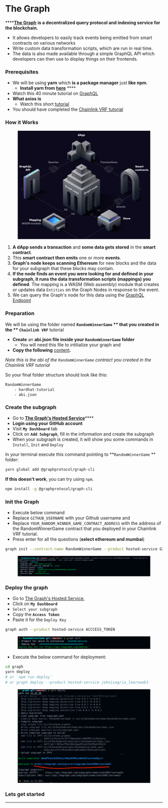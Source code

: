 # The Graph

****[**The Graph**](https://thegraph.com/) **is a decentralized query protocol and indexing service for the blockchain.**&#x20;

* It allows developers to easily track events being emitted from smart contracts on various networks
* Write custom data transformation scripts, which are run in real time.&#x20;
* The data is also made available through a simple GraphQL API which developers can then use to display things on their frontends.

### Prerequisites

* We will be using **yarn** which **is a package manager** just **like npm**.
  * **Install yarn from** [**here**](https://classic.yarnpkg.com/lang/en/docs/install/#mac-stable) ****&#x20;
* Watch this 40 minute tutorial on [GraphQL](https://www.youtube.com/watch?v=ZQL7tL2S0oQ)
* **What axios is**
  * Watch this short [tutorial](https://www.youtube.com/watch?v=6LyagkoRWYA)
* You should have completed the [Chainlink VRF tutorial](https://github.com/LearnWeb3DAO/Chainlink-VRFs)

### How it Works

<figure><img src=".gitbook/assets/image (2).png" alt=""><figcaption></figcaption></figure>

1. **A dApp sends a transaction** and **some data gets stored** in the **smart contract**.&#x20;
2. This **smart contract then emits** one or more **events**.
3. **Graph's node keeps scanning Ethereum** for new blocks and the data for your subgraph that these blocks may contain.
4. **If the node finds an event you were looking for and defined in your subgraph, it runs the data transformation scripts (mappings) you defined**. The mapping is a WASM (Web assembly) module that creates or updates data `Entities` on the Graph Nodes in response to the event.
5. We can query the Graph's node for this data using the [GraphQL Endpoint](https://graphql.org/learn/)

### Preparation

We will be using the folder named **`RandomWinnerGame` ** that you created in the ** `Chainlink VRF`** tutorial

* **Create** an **abi.json file inside your `RandomWinnerGame` folder**&#x20;
  * You will need this file to intilialize your graph and&#x20;
* **Copy the following** [content](https://github.com/LearnWeb3DAO/Graph/blob/master/abi.json)**.**

_Note this is the abi of the `RandomWinnerGame` contract you created in the Chainlink VRF tutorial_

So your final folder structure should look like this:

```
RandomWinnerGame    
    - hardhat-tutorial    
    - abi.json
```

### **Create the subgraph** &#x20;

* Go to [**The Graph's Hosted Service**](https://thegraph.com/hosted-service/)****
* **Login using your GitHub account**&#x20;
* Visit **`My Dashboard`** tab
* Click on **`Add Subgraph`**, fill in the information and create the subgraph
* When your subgraph is created, it will show you some commands in `Install`, `Init` and `Deploy`

In your terminal execute this command pointing to **`RandomWinnerGame` ** folder:

```sh
yarn global add @graphprotocol/graph-cli
```

**If this doesn't work**, you can try using `npm`.&#x20;

```sh
npm install -g @graphprotocol/graph-cli
```

### **Init the Graph**&#x20;

* Execute below command
* Replace `GITHUB_USERNAME` with your Github username and&#x20;
* Replace `YOUR_RANDOM_WINNER_GAME_CONTRACT_ADDRESS` with the address of the RandomWinnerGame contract that you deployed in your Chainlink VRF tutorial.&#x20;
* Press enter for all the questions (**select ethereum and mumbai**)

```sh
graph init --contract-name RandomWinnerGame --product hosted-service GITHUB_USERNAME/Learnweb3 --from-contract YOUR_RANDOM_WINNER_GAME_CONTRACT_ADDRESS --abi ./abi.json --network mumbai graph
```

<figure><img src=".gitbook/assets/image (15).png" alt=""><figcaption></figcaption></figure>

### **Deploy the graph**

* Go to [The Graph's Hosted Service](https://thegraph.com/hosted-service/),&#x20;
* Click on **`My Dashboard`**
* `Select your subgraph`
* Copy the **`Access Token`**
* Paste it for the `Deploy Key`

```sh
graph auth --product hosted-service ACCCESS_TOKEN
```

<figure><img src=".gitbook/assets/image (1).png" alt=""><figcaption></figcaption></figure>

* Execute the below command for deployment:

```sh
cd graph
yarn deploy
# or `npm run deploy`
# or graph deploy --product hosted-service johnisag/ia_learnweb3
```

<figure><img src=".gitbook/assets/image.png" alt=""><figcaption></figcaption></figure>

### **Lets get started**

****

